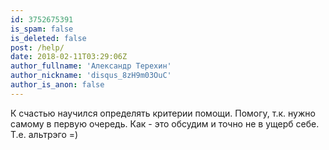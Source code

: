 ```yaml
---
id: 3752675391
is_spam: false
is_deleted: false
post: /help/
date: 2018-02-11T03:29:06Z
author_fullname: 'Александр Терехин'
author_nickname: 'disqus_8zH9m03OuC'
author_is_anon: false
---
```


<p>К счастью научился определять критерии помощи. Помогу, т.к. нужно самому в первую очередь. Как - это обсудим и точно не в ущерб себе. Т.е. альтрэго =)</p>
